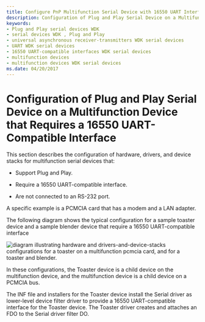 ```yaml
---
title: Configure PnP Multifunction Serial Device with 16550 UART Interface
description: Configuration of Plug and Play Serial Device on a Multifunction Device that Requires a 16550 UART-Compatible Interface
keywords:
- Plug and Play serial devices WDK
- serial devices WDK , Plug and Play
- universal asynchronous receiver-transmitters WDK serial devices
- UART WDK serial devices
- 16550 UART-compatible interfaces WDK serial devices
- multifunction devices
- multifunction devices WDK serial devices
ms.date: 04/20/2017
---
```


# Configuration of Plug and Play Serial Device on a Multifunction Device that Requires a 16550 UART-Compatible Interface

This section describes the configuration of hardware, drivers, and device stacks for multifunction serial devices that:

- Support Plug and Play.

- Require a 16550 UART-compatible interface.

- Are not connected to an RS-232 port.

A specific example is a PCMCIA card that has a modem and a LAN adapter.

The following diagram shows the typical configuration for a sample toaster device and a sample blender device that require a 16550 UART-compatible interface

![diagram illustrating hardware and drivers-and-device-stacks configurations for a toaster on a multifunction pcmcia card, and for a toaster and blender.](images/ser4.png)

In these configurations, the Toaster device is a child device on the multifunction device, and the multifunction device is a child device on a PCMCIA bus.

The INF file and installers for the Toaster device install the Serial driver as lower-level device filter driver to provide a 16550 UART-compatible interface for the Toaster device. The Toaster driver creates and attaches an FDO to the Serial driver filter DO.
